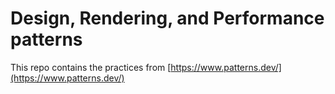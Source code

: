 # Design, Rendering, and Performance patterns

This repo contains the practices from [https://www.patterns.dev/](https://www.patterns.dev/)